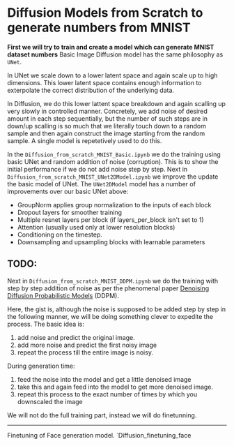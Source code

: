 # Diffusion Models from Scratch to generate numbers from MNIST

**First we will try to train and create a model which can generate MNIST dataset numbers**
Basic Image Diffusion model has the same philosophy as `UNet`.

In UNet we scale down to a lower latent space and again scale up to high dimensions.
This lower latent space contains enough information to exterpolate the correct distribution of the underlying data.

In Diffusion, we do this lower lattent space breakdown and again scalling up very slowly in controlled manner. Concretely, we add noise of desired amount in each step sequentially, but the number of such steps are in down/up scalling is so much that we literally touch down to a random sample and then again construct the image starting from the random sample.
A single model is repetetively used to do this.

In the `Diffusion_from_scratch_MNIST_Basic.ipynb` we do the training using basic UNet and random addition of noise (corruption). This is to show the initial performance if we do not add noise step by step.
Next in `Diffusion_from_scratch_MNIST_UNet2DModel.ipynb` we improve the update the basic model of UNet.
The `UNet2DModel` model has a number of improvements over our basic UNet above:

*   GroupNorm applies group normalization to the inputs of each block
*   Dropout layers for smoother training
*   Multiple resnet layers per block (if layers_per_block isn't set to 1)
*   Attention (usually used only at lower resolution blocks)
*   Conditioning on the timestep. 
*   Downsampling and upsampling blocks with learnable parameters

## TODO:

Next in `Diffusion_from_scratch_MNIST_DDPM.ipynb` we do the training with step by step addition of noise as per the phenomenal paper [Denoising Diffusion Probabilistic Models](https://arxiv.org/abs/2006.11239) (DDPM).

Here, the gist is, although the noise is supposed to be added step by step in the following manner, we will be doing something clever to expedite the process.
The basic idea is:
1. add noise and predict the original image.
2. add more noise and predict the first noisy image
3. repeat the process till the entire image is noisy.

During generation time:
1. feed the noise into the model and get a little denoised image
2. take this and again feed into the model to get more denoised image.
3. repeat this process to the exact number of times by which you downscaled the image


We will not do the full training part, instead we will do finetunning.

----------------

Finetuning of Face generation model. `Diffusion_finetuning_face